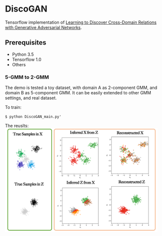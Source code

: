DiscoGAN
=========================================

Tensorflow implementation of [Learning to Discover Cross-Domain Relations
with Generative Adversarial Networks](https://arxiv.org/pdf/1703.05192.pdf). 

Prerequisites
-------------
   - Python 3.5
   - Tensorflow 1.0
   - Others
   
### 5-GMM to 2-GMM

The demo is tested a toy dataset, with domain A as 2-component GMM, and domain B as 5-component GMM. It can be easily extended to other GMM settings, and real dataset.

To train:

    $ python DiscoGAN_main.py'
    
The reuslts:    
<img src="results/DiscoGAN/Overall.png" width="600px">


